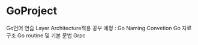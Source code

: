 # GoProject

Go언어 연습
Layer Architecture적용
공부 예정 : Go Naming Convetion
Go 자료구조
Go routine 및 기본 문법
Grpc
